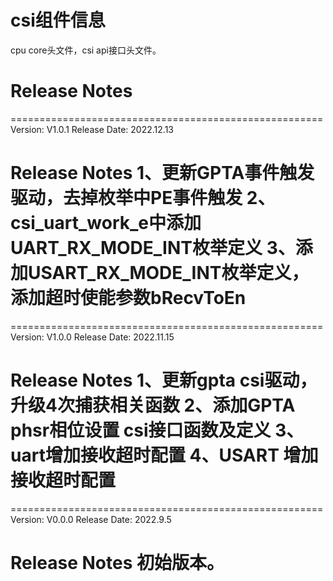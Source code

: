 # csi组件信息
cpu core头文件，csi api接口头文件。

# Release Notes
======================================================
Version: V1.0.1
Release Date: 2022.12.13

Release Notes
1、更新GPTA事件触发驱动，去掉枚举中PE事件触发
2、csi_uart_work_e中添加UART_RX_MODE_INT枚举定义
3、添加USART_RX_MODE_INT枚举定义，添加超时使能参数bRecvToEn
======================================================

======================================================
Version: V1.0.0
Release Date: 2022.11.15

Release Notes
1、更新gpta csi驱动，升级4次捕获相关函数
2、添加GPTA phsr相位设置 csi接口函数及定义
3、uart增加接收超时配置
4、USART 增加接收超时配置
======================================================

======================================================
Version: V0.0.0
Release Date: 2022.9.5

Release Notes
初始版本。
======================================================